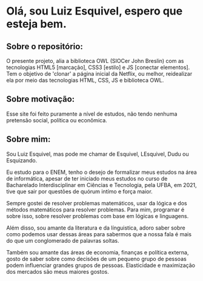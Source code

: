 # Olá, sou Luiz Esquivel, espero que esteja bem.

## Sobre o repositório:
O presente projeto, alia a biblioteca OWL (SIOCer John Breslin) com as tecnologias HTML5 [marcação], CSS3 [estilo] e JS [conectar elementos]. Tem o objetivo de 'clonar' a página inicial da Netflix, ou melhor, reidealizar ela por meio das tecnologias HTML, CSS, JS e biblioteca OWL.

## Sobre motivação:
Esse site foi feito puramente a nível de estudos, não tendo nenhuma pretensão social, política ou econômica.

## Sobre mim:
Sou Luiz Esquivel, mas pode me chamar de Esquivel, LEsquivel, Dudu ou Esquizando.

Eu estudo para o ENEM, tenho o desejo de formalizar meus estudos na área de informática, apesar de ter iniciado meus estudos no curso de Bacharelado Interdisciplinar em Ciências e Tecnologia, pela UFBA, em 2021, tive que sair por questões de quórum intímo e força maior.

Sempre gostei de resolver problemas matemáticos, usar da lógica e dos métodos matemáticos para resolver problemas. Para mim, programar é sobre isso, sobre resolver problemas com base em lógicas e linguagens.

Além disso, sou amante da literatura e da línguistica, adoro saber sobre como podemos usar dessas áreas para sabermos que a nossa fala é mais do que um conglomerado de palavras soltas.

Também sou amante das áreas de economia, finanças e política externa, gosto de saber sobre como decisões de um pequeno grupo de pessoas podem influenciar grandes grupos de pessoas. Elasticidade e maximização dos mercados são meus maiores gostos.